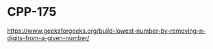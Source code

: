 # CPP-175




https://www.geeksforgeeks.org/build-lowest-number-by-removing-n-digits-from-a-given-number/
